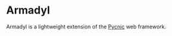 # Armadyl

Armadyl is a lightweight extension of the [Pycnic](https://pycnic.nullism.com) web framework.